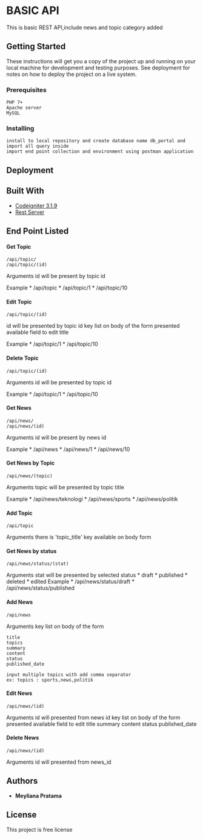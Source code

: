# BASIC API

This is basic REST API,include news and topic category added 

## Getting Started

These instructions will get you a copy of the project up and running on your local machine for development and testing purposes. See deployment for notes on how to deploy the project on a live system.

### Prerequisites

```
PHP 7+
Apache server
MySQL
```

### Installing

```
install to local repository and create database name db_portal and import all query inside
import end point collection and environment using postman application
```

## Deployment
## Built With

* [Codeigniter 3.1.9](https://www.codeigniter.com/)
* [Rest Server](https://github.com/chriskacerguis/codeigniter-restserver)

## End Point Listed

#### Get Topic
```
/api/topic/
/api/topic/(id)
```
Arguments
id will be present by topic id

Example
	* /api/topic
	* /api/topic/1
	* /api/topic/10


#### Edit Topic
```
/api/topic/(id)
```
id will be presented by topic id
key list on body of the form presented available field to edit
	title

Example
	* /api/topic/1
	* /api/topic/10


#### Delete Topic
```
/api/topic/(id)
```	
Arguments
id will be presented by topic id

Example
	* /api/topic/1
	* /api/topic/10


#### Get News
```
/api/news/
/api/news/(id)
```
Arguments
id  will be present by news id

Example
	* /api/news
	* /api/news/1
	* /api/news/10


#### Get News by Topic
```
/api/news/(topic)
```
Arguments
topic will be presented by topic title

Example
	* /api/news/teknologi
	* /api/news/sports
	* /api/news/politik


#### Add Topic
```
/api/topic
```
Arguments
there is 'topic_title' key available on body form



#### Get News by status
```
/api/news/status/(stat)
```
Arguments
stat will be presented by selected status
	* draft
	* published
	* deleted
	* edited
Example
	* /api/news/status/draft
	* /api/news/status/published



#### Add News
```
/api/news
```
Arguments
key list on body of the form
	
	title
	topics
	summary
	content
	status
	published_date

	input multiple topics with add comma separator
	ex: topics : sports,news,politik



#### Edit News
```
/api/news/(id)
```
Arguments
id will presented from news id
key list on body of the form presented available field to edit
	title
	summary
	content
	status
	published_date



#### Delete News
```
/api/news/(id)
```
Arguments
id will presented from news_id


## Authors

* **Meyliana Pratama**

## License

This project is free license